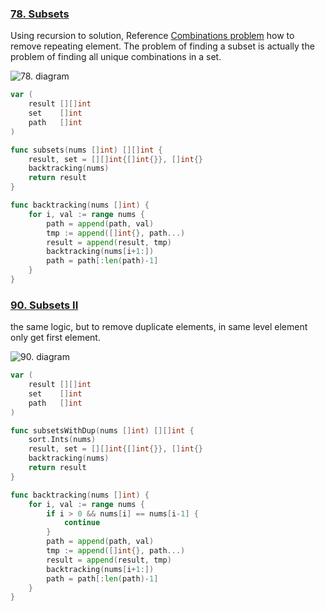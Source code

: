 ### [78. Subsets]

Using recursion to solution, Reference [Combinations problem] how to remove repeating element.
The problem of finding a subset is actually the problem of finding all unique combinations in a set.

![78. diagram]

```go
var (
	result [][]int
	set    []int
	path   []int
)

func subsets(nums []int) [][]int {
	result, set = [][]int{[]int{}}, []int{}
	backtracking(nums)
	return result
}

func backtracking(nums []int) {
	for i, val := range nums {
		path = append(path, val)
		tmp := append([]int{}, path...)
		result = append(result, tmp)
		backtracking(nums[i+1:])
		path = path[:len(path)-1]
	}
}
```

### [90. Subsets II]

the same logic, but to remove duplicate elements, in same level element only get first element.

![90. diagram]

```go
var (
	result [][]int
	set    []int
	path   []int
)

func subsetsWithDup(nums []int) [][]int {
	sort.Ints(nums)
	result, set = [][]int{[]int{}}, []int{}
	backtracking(nums)
	return result
}

func backtracking(nums []int) {
	for i, val := range nums {
		if i > 0 && nums[i] == nums[i-1] {
			continue
		}
		path = append(path, val)
		tmp := append([]int{}, path...)
		result = append(result, tmp)
		backtracking(nums[i+1:])
		path = path[:len(path)-1]
	}
}
```

[78. Subsets]: https://leetcode.com/problems/subsets/description/
[78. diagram]: https://camo.githubusercontent.com/3f67c171ede9807a17fdeaf91ac87e7813516ad272a3c4ac55ee292514ff2acf/68747470733a2f2f696d672d626c6f672e6373646e696d672e636e2f3230323031313233323034313334382e706e67
[90. Subsets II]: https://leetcode.com/problems/subsets-ii/
[90. diagram]: https://camo.githubusercontent.com/fcac8430a14f54a39935fbc43df3bf6561ed754f2b883076d97a7da250513383/68747470733a2f2f696d672d626c6f672e6373646e696d672e636e2f32303230313132343139353431313937372e706e67
[Combinations problem]: https://github.com/Hotshot824/Leetcode/blob/main/Medium/77.combinations.md